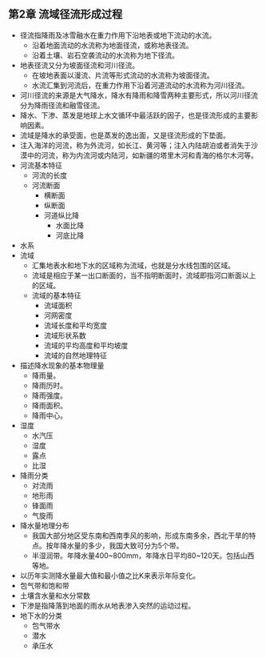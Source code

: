 ##  第2章 流域径流形成过程
- 径流指降雨及冰雪融水在重力作用下沿地表或地下流动的水流。
	- 沿着地面流动的水流称为地面径流，或称地表径流。
	- 沿着土壤、岩石空袭流动的水流称为地下径流。
- 地表径流又分为坡面径流和河川径流。
	- 在坡地表面以漫流、片流等形式流动的水流称为坡面径流。
	- 水流汇集到河流后，在重力作用下沿着河道流动的水流称为河川径流。
- 河川径流的来源是大气降水，降水有降雨和降雪两种主要形式，所以河川径流分为降雨径流和融雪径流。
- 降水、下渗、蒸发是地球上水文循环中最活跃的因子，也是径流形成的主要影响因素。
- 流域是降水的承受面，也是蒸发的逸出面，又是径流形成的下垫面。
- 注入海洋的河流，称为外流河，如长江、黄河等；注入内陆胡泊或者消失于沙漠中的河流，称为内流河或内陆河，如新疆的塔里木河和青海的格尔木河等。
- 河流基本特征
	- 河流的长度
	- 河流断面
		- 横断面
		- 纵断面
		- 河道纵比降
			- 水面比降
			- 河底比降
- 水系
- 流域
	- 汇集地表水和地下水的区域称为流域，也就是分水线包围的区域。
	- 流域是相应于某一出口断面的，当不指明断面时，流域即指河口断面以上的区域。
	- 流域的基本特征
		- 流域面积
		- 河网密度
		- 流域长度和平均宽度
		- 流域形状系数
		- 流域的平均高度和平均坡度
		- 流域的自然地理特征
- 描述降水现象的基本物理量
	- 降雨量。
	- 降雨历时。
	- 降雨强度。
	- 降雨面积。
	- 降雨中心。
- 湿度
	- 水汽压
	- 湿度
	- 露点
	- 比湿
- 降雨分类
	- 对流雨
	- 地形雨
	- 锋面雨
	- 气旋雨
- 降水量地理分布
	- 我国大部分地区受东南和西南季风的影响，形成东南多余，西北干旱的特点。按年降水量的多少，我国大致可分为5个带。
	- 半湿润带。年降水量400~800mm，年降水日平均80~120天。包括山西等地。
- 以历年实测降水量最大值和最小值之比K来表示年际变化。
- 包气带和饱和带
- 土壤含水量和水分常数
- 下渗是指降落到地面的雨水从地表渗入突然的运动过程。
- 地下水的分类
	- 包气带水
	- 潜水
	- 承压水